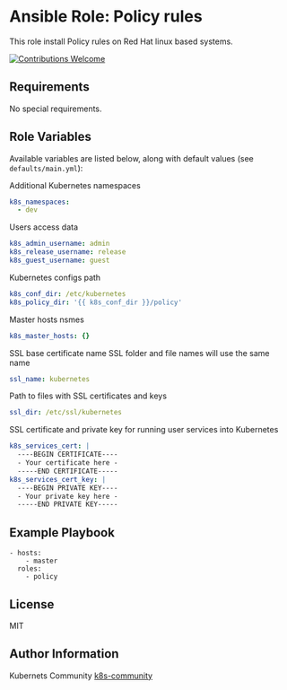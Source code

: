 Ansible Role: Policy rules
==========================

This role install Policy rules on Red Hat linux based systems.

[![Contributions Welcome](https://img.shields.io/badge/contributions-welcome-brightgreen.svg?style=flat)](https://github.com/k8s-community/cluster-deploy/issues)

Requirements
------------

No special requirements.


Role Variables
--------------

Available variables are listed below, along with default values (see `defaults/main.yml`):

Additional Kubernetes namespaces
```yaml
k8s_namespaces:
  - dev
```

Users access data
```yaml
k8s_admin_username: admin
k8s_release_username: release
k8s_guest_username: guest
```

Kubernetes configs path
```yaml
k8s_conf_dir: /etc/kubernetes
k8s_policy_dir: '{{ k8s_conf_dir }}/policy'
```

Master hosts nsmes
```yaml
k8s_master_hosts: {}
```

SSL base certificate name
SSL folder and file names will use the same name
```yaml
ssl_name: kubernetes
```

Path to files with SSL certificates and keys
```yaml
ssl_dir: /etc/ssl/kubernetes
```

SSL certificate and private key for running user services into Kubernetes
```yaml
k8s_services_cert: |
  ----BEGIN CERTIFICATE----
  - Your certificate here -
  -----END CERTIFICATE-----
k8s_services_cert_key: |
  ----BEGIN PRIVATE KEY----
  - Your private key here -
  -----END PRIVATE KEY-----
```


Example Playbook
----------------

    - hosts:
        - master
      roles:
        - policy

License
-------

MIT

Author Information
------------------

Kubernets Community [k8s-community](https://github.com/k8s-community)
